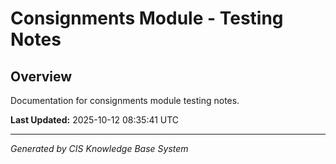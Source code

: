 # Consignments Module - Testing Notes

## Overview
Documentation for consignments module testing notes.

**Last Updated:** 2025-10-12 08:35:41 UTC

---
*Generated by CIS Knowledge Base System*